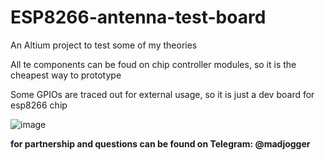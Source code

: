 # ESP8266-antenna-test-board
An Altium project to test some of my theories

All te components can be foud on chip controller modules, so it is the cheapest way to prototype 

Some GPIOs are traced out for external usage, so it is just a dev board for esp8266 chip

![image](https://github.com/user-attachments/assets/51e4573c-5e1c-4e2c-8d06-e1ab1bc57c98)

**for partnership and questions can be found on Telegram: @madjogger**
